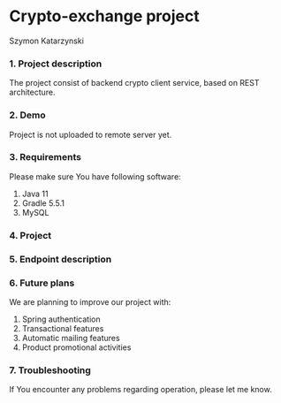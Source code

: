 # Crypto-exchange project
Szymon Katarzynski

### 1. Project description
The project consist of backend crypto client service, based on REST architecture.

### 2. Demo
Project is not uploaded to remote server yet.

### 3. Requirements
Please make sure You have following software:
1) Java 11
2) Gradle 5.5.1
3) MySQL

### 4. Project


### 5. Endpoint description

### 6. Future plans
We are planning to improve our project with:
1) Spring authentication
2) Transactional features
3) Automatic mailing features
4) Product promotional activities

### 7. Troubleshooting
If You encounter any problems regarding operation, please let me know. 